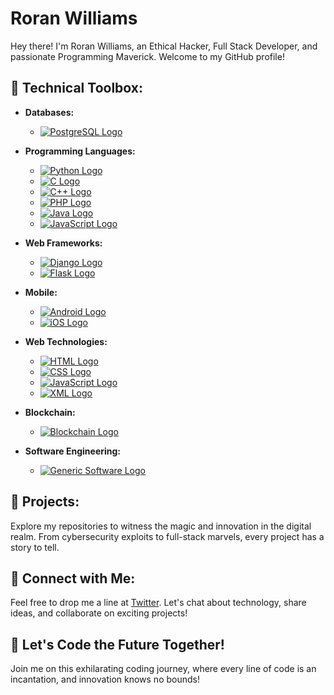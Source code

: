# Roran Williams

Hey there! I'm Roran Williams, an Ethical Hacker, Full Stack Developer, and passionate Programming Maverick. Welcome to my GitHub profile!

## 🔧 Technical Toolbox:

- **Databases:** 
  - [![PostgreSQL Logo](https://raw.githubusercontent.com/devicons/devicon/master/icons/postgresql/postgresql-original-wordmark.svg)](https://www.postgresql.org)

- **Programming Languages:** 
  - [![Python Logo](https://raw.githubusercontent.com/devicons/devicon/master/icons/python/python-original-wordmark.svg)](https://www.python.org)
  - [![C Logo](https://raw.githubusercontent.com/devicons/devicon/master/icons/c/c-original.svg)](https://en.wikipedia.org/wiki/C_(programming_language))
  - [![C++ Logo](https://raw.githubusercontent.com/devicons/devicon/master/icons/cplusplus/cplusplus-original.svg)](http://www.cplusplus.com/)
  - [![PHP Logo](https://raw.githubusercontent.com/devicons/devicon/master/icons/php/php-original.svg)](https://www.php.net)
  - [![Java Logo](https://raw.githubusercontent.com/devicons/devicon/master/icons/java/java-original.svg)](https://www.java.com)
  - [![JavaScript Logo](https://raw.githubusercontent.com/devicons/devicon/master/icons/javascript/javascript-original.svg)](https://developer.mozilla.org/en-US/docs/Web/JavaScript)

- **Web Frameworks:** 
  - [![Django Logo](https://raw.githubusercontent.com/devicons/devicon/master/icons/django/django-original.svg)](https://www.djangoproject.com)
  - [![Flask Logo](https://raw.githubusercontent.com/devicons/devicon/master/icons/flask/flask-original.svg)](https://flask.palletsprojects.com)

- **Mobile:** 
  - [![Android Logo](https://raw.githubusercontent.com/devicons/devicon/master/icons/android/android-original.svg)](https://www.android.com)
  - [![iOS Logo](https://raw.githubusercontent.com/devicons/devicon/master/icons/apple/apple-original.svg)](https://www.apple.com/ios)

- **Web Technologies:** 
  - [![HTML Logo](https://raw.githubusercontent.com/devicons/devicon/master/icons/html5/html5-original-wordmark.svg)](https://developer.mozilla.org/en-US/docs/Web/HTML)
  - [![CSS Logo](https://raw.githubusercontent.com/devicons/devicon/master/icons/css3/css3-original-wordmark.svg)](https://developer.mozilla.org/en-US/docs/Web/CSS)
  - [![JavaScript Logo](https://raw.githubusercontent.com/devicons/devicon/master/icons/javascript/javascript-original.svg)](https://developer.mozilla.org/en-US/docs/Web/JavaScript)
  - [![XML Logo](https://raw.githubusercontent.com/devicons/devicon/master/icons/xml/xml-original.svg)](https://www.w3.org/XML/)

- **Blockchain:** 
  - [![Blockchain Logo](https://raw.githubusercontent.com/devicons/devicon/master/icons/blockchain/blockchain-original.svg)](https://en.wikipedia.org/wiki/Blockchain)

- **Software Engineering:** 
  - [![Generic Software Logo](https://raw.githubusercontent.com/devicons/devicon/master/icons/generic/generic-original.svg)](https://en.wikipedia.org/wiki/Software_engineering)

## 🚀 Projects:

Explore my repositories to witness the magic and innovation in the digital realm. From cybersecurity exploits to full-stack marvels, every project has a story to tell.

## 📱 Connect with Me:

Feel free to drop me a line at [Twitter](https://twitter.com/roran__williams). Let's chat about technology, share ideas, and collaborate on exciting projects!

## 🌟 Let's Code the Future Together!

Join me on this exhilarating coding journey, where every line of code is an incantation, and innovation knows no bounds!
